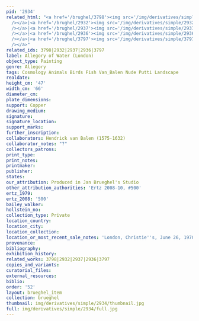 ```yaml
---
pid: '2934'
related_html: "<a href='/brughel/3798'><img src='/img/derivatives/simple/3798/thumbnail.jpg'
  /></a>|<a href='/brughel/2932'><img src='/img/derivatives/simple/2932/thumbnail.jpg'
  /></a>|<a href='/brughel/2937'><img src='/img/derivatives/simple/2937/thumbnail.jpg'
  /></a>|<a href='/brughel/2936'><img src='/img/derivatives/simple/2936/thumbnail.jpg'
  /></a>|<a href='/brughel/3797'><img src='/img/derivatives/simple/3797/thumbnail.jpg'
  /></a>"
related_ids: 3798|2932|2937|2936|3797
label: Allegory of Water (London)
object_type: Painting
genre: Allegory
tags: Cosmology Animals Birds Fish Van_Balen Nude Putti Landscape
realdate: 
height_cm: '47'
width_cm: '66'
diameter_cm: 
plate_dimensions: 
support: Copper
drawing_medium: 
signature: 
signature_location: 
support_marks: 
further_inscription: 
collaborators: Hendrick van Balen (1575-1632)
collaborator_notes: "?"
collectors_patrons: 
print_type: 
print_notes: 
printmaker: 
publisher: 
states: 
our_attribution: Produced in Jan Brueghel's Studio
other_attribution_authorities: 'Ertz 2008-10, #500'
ertz_1979: 
ertz_2008: '500'
bailey_walker: 
hollstein_no: 
collection_type: Private
location_country: 
location_city: 
location_collection: 
location_or_most_recent_sale_notes: 'London, Christie''s, June 26, 1970, inv. #50'
provenance: 
bibliography: 
exhibition_history: 
related_works: 3798|2932|2937|2936|3797
copies_and_variants: 
curatorial_files: 
external_resources: 
biblio: 
order: '52'
layout: brueghel_item
collection: brueghel
thumbnail: img/derivatives/simple/2934/thumbnail.jpg
full: img/derivatives/simple/2934/full.jpg
---
```

